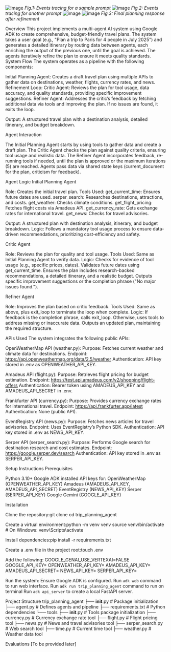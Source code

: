 ![image](https://github.com/user-attachments/assets/efeff132-288c-48ec-b8cb-66e793d45551)
*Fig.1: Events tracing for a sample prompt*
![image](https://github.com/user-attachments/assets/3d8ff68c-c1ca-4021-91d4-490c2c040579)
*Fig.2: Events tracing for another prompt*
![image](https://github.com/user-attachments/assets/8197bf9a-19e9-4a47-b3d9-0cfa378a03f2)
![image](https://github.com/user-attachments/assets/d6118e83-4342-4355-a0a2-65a5bdc5c9c5)
*Fig.3: Final planning response after refinement*

Overview
This project implements a multi-agent AI system using Google ADK to create comprehensive, budget-friendly travel plans. The system takes a user goal (e.g., "Plan a trip to Paris for 4 people in July 2025") and generates a detailed itinerary by routing data between agents, each enriching the output of the previous one, until the goal is achieved. The agents iteratively refine the plan to ensure it meets quality standards.
System Flow
The system operates as a pipeline with the following components:

Initial Planning Agent: Creates a draft travel plan using multiple APIs to gather data on destinations, weather, flights, currency rates, and news.
Refinement Loop:
Critic Agent: Reviews the plan for tool usage, data accuracy, and quality standards, providing specific improvement suggestions.
Refiner Agent: Addresses the critic’s feedback by fetching additional data via tools and improving the plan. If no issues are found, it exits the loop.


Output: A structured travel plan with a destination analysis, detailed itinerary, and budget breakdown.

Agent Interaction

The Initial Planning Agent starts by using tools to gather data and create a draft plan.
The Critic Agent checks the plan against quality criteria, ensuring tool usage and realistic data.
The Refiner Agent incorporates feedback, re-running tools if needed, until the plan is approved or the maximum iterations (5) are reached.
Agents pass data via shared state keys (current_document for the plan, criticism for feedback).

Agent Logic
Initial Planning Agent

Role: Creates the initial travel plan.
Tools Used:
get_current_time: Ensures future dates are used.
serper_search: Researches destinations, attractions, and costs.
get_weather: Checks climate conditions.
get_flight_pricing: Fetches flight costs via Amadeus API.
get_currency_rate: Gets exchange rates for international travel.
get_news: Checks for travel advisories.


Output: A structured plan with destination analysis, itinerary, and budget breakdown.
Logic: Follows a mandatory tool usage process to ensure data-driven recommendations, prioritizing cost-efficiency and safety.

Critic Agent

Role: Reviews the plan for quality and tool usage.
Tools Used: Same as Initial Planning Agent to verify data.
Logic:
Checks for evidence of tool usage (e.g., specific prices, dates).
Validates future dates using get_current_time.
Ensures the plan includes research-backed recommendations, a detailed itinerary, and a realistic budget.
Outputs specific improvement suggestions or the completion phrase ("No major issues found.").



Refiner Agent

Role: Improves the plan based on critic feedback.
Tools Used: Same as above, plus exit_loop to terminate the loop when complete.
Logic:
If feedback is the completion phrase, calls exit_loop.
Otherwise, uses tools to address missing or inaccurate data.
Outputs an updated plan, maintaining the required structure.



APIs Used
The system integrates the following public APIs:

OpenWeatherMap API (weather.py):
Purpose: Fetches current weather and climate data for destinations.
Endpoint: https://api.openweathermap.org/data/2.5/weather
Authentication: API key stored in .env as OPENWEATHER_API_KEY.


Amadeus API (flight.py):
Purpose: Retrieves flight pricing for budget estimation.
Endpoint: https://test.api.amadeus.com/v2/shopping/flight-offers
Authentication: Bearer token using AMADEUS_API_KEY and AMADEUS_API_SECRET in .env.


Frankfurter API (currency.py):
Purpose: Provides currency exchange rates for international travel.
Endpoint: https://api.frankfurter.app/latest
Authentication: None (public API).


EventRegistry API (news.py):
Purpose: Fetches news articles for travel advisories.
Endpoint: Uses EventRegistry’s Python SDK.
Authentication: API key stored in .env as NEWS_API_KEY.


Serper API (serper_search.py):
Purpose: Performs Google search for destination research and cost estimates.
Endpoint: https://google.serper.dev/search
Authentication: API key stored in .env as SERPER_API_KEY.



Setup Instructions
Prerequisites

Python 3.10+
Google ADK installed
API keys for:
OpenWeatherMap (OPENWEATHER_API_KEY)
Amadeus (AMADEUS_API_KEY, AMADEUS_API_SECRET)
EventRegistry (NEWS_API_KEY)
Serper (SERPER_API_KEY)
Google Gemini (GOOGLE_API_KEY)



Installation

Clone the repository:git clone <repository-url>
cd trip_planning_agent


Create a virtual environment:python -m venv venv
source venv/bin/activate  # On Windows: venv\Scripts\activate


Install dependencies:pip install -r requirements.txt


Create a .env file in the project root:touch .env

Add the following:
GOOGLE_GENAI_USE_VERTEXAI=FALSE
GOOGLE_API_KEY=<your-google-studio-api-key>
OPENWEATHER_API_KEY=<your-openweathermap-key>
AMADEUS_API_KEY=<your-amadeus-api-key>
AMADEUS_API_SECRET=<your-amadeus-secret>
NEWS_API_KEY=<your-eventregistry-key>
SERPER_API_KEY=<your-serper-key>


Run the system:
Ensure Google ADK is configured.
Run `adk web` command to run web interface.
Run `adk run trip_planning_agent` command to run on terminal
Run `adk api_server` to create a local FastAPI server.





Project Structure
trip_planning_agent
├── __init__.py               # Package initialization
├── agent.py                 # Defines agents and pipeline
├── requirements.txt         # Python dependencies
└── tools
    ├── __init__.py          # Tools package initialization
    ├── currency.py          # Currency exchange rate tool
    ├── flight.py            # Flight pricing tool
    ├── news.py              # News and travel advisories tool
    ├── serper_search.py     # Web search tool
    ├── time.py              # Current time tool
    ├── weather.py           # Weather data tool

Evaluations
[To be provided later]
